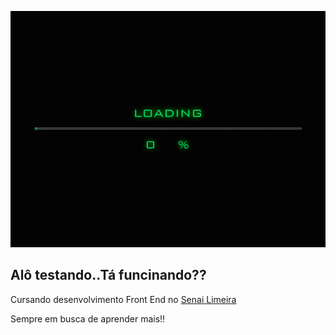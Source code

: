 ![screedbot (1)](https://github.com/deborgo/deborgo/blob/master/image_processing20191227-6147-9y795b.gif)

## Alô testando..Tá funcinando??


Cursando desenvolvimento Front End no [Senai Limeira](https://limeira.sp.senai.br/curso/95402/505/programador-frontend)

Sempre em busca de aprender mais!! 
